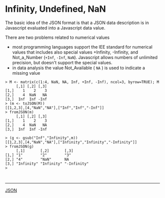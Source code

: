 # Infinity, Undefined, NaN

The basic idea of the JSON format is that a JSON data description is in Javascript evaluated into a Javascript data value.    

There are two problems related to numerical values
  * most programming languages support the IEE standard for numerical values that includes also special values +Infinity, -Infinity, and Not_a_Number (`+Inf`, `-Inf`, `NaN`). Javascript allows numbers of unlimited precision, but doesn't support the special values.
  * in data analysis the value Not_Available ( `NA` ) is used to indicate a missing value


```
> M <- matrix(c(1:4, NaN, NA, Inf, +Inf, -Inf), ncol=3, byrow=TRUE); M
     [,1] [,2] [,3]
[1,]    1    2    3
[2,]    4  NaN   NA
[3,]  Inf  Inf -Inf
> (m <- toJSON(M))
[[1,2,3],[4,"NaN","NA"],["Inf","Inf","-Inf"]] 
> fromJSON(m)
     [,1] [,2] [,3]
[1,]    1    2    3
[2,]    4  NaN   NA
[3,]  Inf  Inf -Inf

> (g <- gsub("Inf","Infinity",m))
[[1,2,3],[4,"NaN","NA"],["Infinity","Infinity","-Infinity"]] 
> fromJSON(g)
     [,1]       [,2]       [,3]       
[1,] "1"        "2"        "3"        
[2,] "4"        "NaN"      NA         
[3,] "Infinity" "Infinity" "-Infinity"
> 
```

```
```

```
```
<hr>

[JSON](./README.md)

